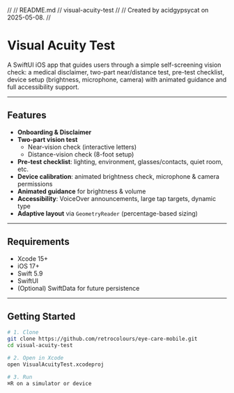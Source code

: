 //
//  README.md
//  visual-acuity-test
//
//  Created by acidgypsycat on 2025-05-08.
//

# Visual Acuity Test

A SwiftUI iOS app that guides users through a simple self-screening vision check: a medical disclaimer, two-part near/distance test, pre-test checklist, device setup (brightness, microphone, camera) with animated guidance and full accessibility support.

---

## Features

- **Onboarding & Disclaimer**
- **Two-part vision test**
  - Near-vision check (interactive letters)
  - Distance-vision check (8-foot setup)
- **Pre-test checklist**: lighting, environment, glasses/contacts, quiet room, etc.
- **Device calibration**: animated brightness check, microphone & camera permissions
- **Animated guidance** for brightness & volume
- **Accessibility**: VoiceOver announcements, large tap targets, dynamic type
- **Adaptive layout** via `GeometryReader` (percentage-based sizing)

---

## Requirements

- Xcode 15+
- iOS 17+
- Swift 5.9
- SwiftUI
- (Optional) SwiftData for future persistence

---

## Getting Started

```bash
# 1. Clone
git clone https://github.com/retrocolours/eye-care-mobile.git
cd visual-acuity-test

# 2. Open in Xcode
open VisualAcuityTest.xcodeproj

# 3. Run
⌘R on a simulator or device
